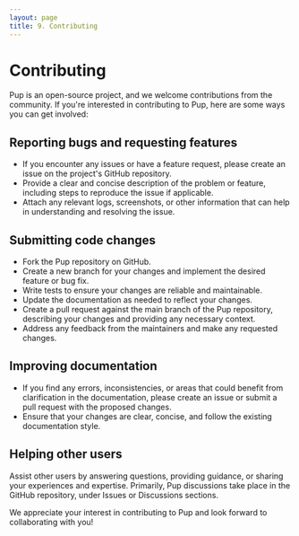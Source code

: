 ```yaml
---
layout: page
title: 9. Contributing
---
```


# Contributing

Pup is an open-source project, and we welcome contributions from the community. If you're interested in contributing to Pup, here are some ways you can get involved:

## Reporting bugs and requesting features

- If you encounter any issues or have a feature request, please create an issue on the project's GitHub repository.
- Provide a clear and concise description of the problem or feature, including steps to reproduce the issue if applicable.
- Attach any relevant logs, screenshots, or other information that can help in understanding and resolving the issue.

## Submitting code changes

- Fork the Pup repository on GitHub.
- Create a new branch for your changes and implement the desired feature or bug fix.
- Write tests to ensure your changes are reliable and maintainable.
- Update the documentation as needed to reflect your changes.
- Create a pull request against the main branch of the Pup repository, describing your changes and providing any necessary context.
- Address any feedback from the maintainers and make any requested changes.

## Improving documentation

- If you find any errors, inconsistencies, or areas that could benefit from clarification in the documentation, please create an issue or submit a pull request with the proposed changes.
- Ensure that your changes are clear, concise, and follow the existing documentation style.

## Helping other users

Assist other users by answering questions, providing guidance, or sharing your experiences and expertise. Primarily, Pup discussions take place in the GitHub repository, under Issues or Discussions
sections.

We appreciate your interest in contributing to Pup and look forward to collaborating with you!
